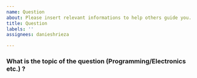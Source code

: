 ```yaml
---
name: Question
about: Please insert relevant informations to help others guide you.
title: Question
labels: ''
assignees: danieshrieza

---
```


### What is the topic of the question (Programming/Electronics etc.) ?
